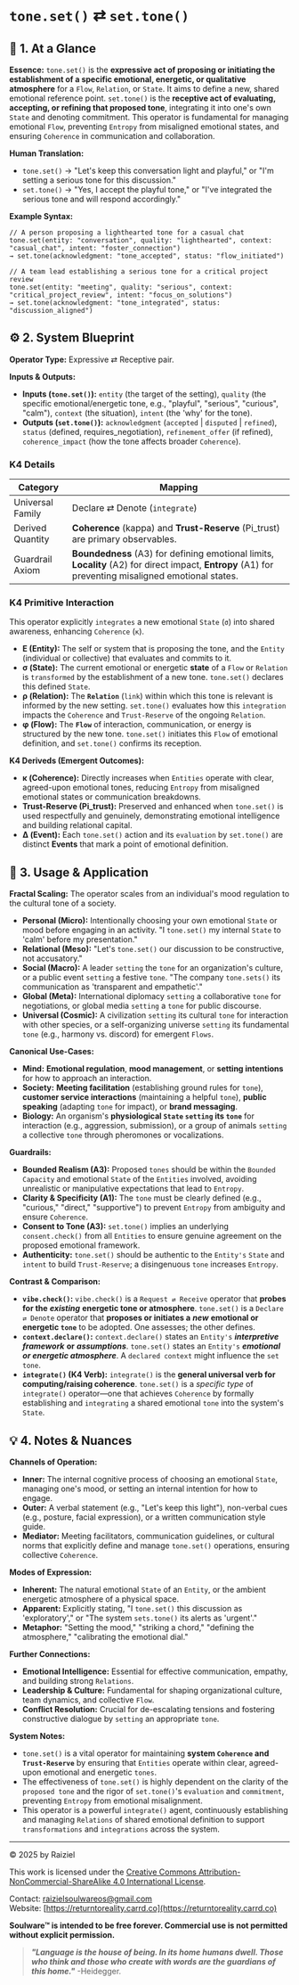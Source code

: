 # `tone.set()` ⇄ `set.tone()`

## 📝 1. At a Glance

**Essence:** `tone.set()` is the **expressive act of proposing or initiating the establishment of a specific emotional, energetic, or qualitative atmosphere** for a `Flow`, `Relation`, or `State`. It aims to define a new, shared emotional reference point. `set.tone()` is the **receptive act of evaluating, accepting, or refining that proposed tone**, integrating it into one's own `State` and denoting commitment. This operator is fundamental for managing emotional `Flow`, preventing `Entropy` from misaligned emotional states, and ensuring `Coherence` in communication and collaboration.

**Human Translation:**

- `tone.set()` → "Let's keep this conversation light and playful," or "I'm setting a serious tone for this discussion."
- `set.tone()` → "Yes, I accept the playful tone," or "I've integrated the serious tone and will respond accordingly."

**Example Syntax:**

```
// A person proposing a lighthearted tone for a casual chat
tone.set(entity: "conversation", quality: "lighthearted", context: "casual_chat", intent: "foster_connection")
→ set.tone(acknowledgment: "tone_accepted", status: "flow_initiated")

// A team lead establishing a serious tone for a critical project review
tone.set(entity: "meeting", quality: "serious", context: "critical_project_review", intent: "focus_on_solutions")
→ set.tone(acknowledgment: "tone_integrated", status: "discussion_aligned")
```

## ⚙️ 2. System Blueprint

**Operator Type:** Expressive ⇄ Receptive pair.

**Inputs & Outputs:**

- **Inputs (`tone.set()`):** `entity` (the target of the setting), `quality` (the specific emotional/energetic tone, e.g., "playful", "serious", "curious", "calm"), `context` (the situation), `intent` (the 'why' for the tone).
- **Outputs (`set.tone()`):** `acknowledgment` (`accepted` | `disputed` | `refined`), `status` (defined, requires_negotiation), `refinement_offer` (if refined), `coherence_impact` (how the tone affects broader `Coherence`).

### K4 Details

| Category         | Mapping                                                      |
| ---------------- | ------------------------------------------------------------ |
| Universal Family | Declare ⇄ Denote (`integrate`)                               |
| Derived Quantity | **Coherence** (kappa) and **Trust-Reserve** (Pi_trust) are primary observables. |
| Guardrail Axiom  | **Boundedness** (A3) for defining emotional limits, **Locality** (A2) for direct impact, **Entropy** (A1) for preventing misaligned emotional states. |

### K4 Primitive Interaction

This operator explicitly `integrates` a new emotional `State` (`σ`) into shared awareness, enhancing `Coherence` (`κ`).

- **E (Entity):** The self or system that is proposing the tone, and the `Entity` (individual or collective) that evaluates and commits to it.
- **σ (State):** The current emotional or energetic **state** of a `Flow` or `Relation` is `transformed` by the establishment of a new tone. `tone.set()` declares this defined `State`.
- **ρ (Relation):** The **`Relation`** (`link`) within which this tone is relevant is informed by the new setting. `set.tone()` evaluates how this `integration` impacts the `Coherence` and `Trust-Reserve` of the ongoing `Relation`.
- **φ (Flow):** The **`Flow`** of interaction, communication, or energy is structured by the new tone. `tone.set()` initiates this `Flow` of emotional definition, and `set.tone()` confirms its reception.

**K4 Deriveds (Emergent Outcomes):**

- **κ (Coherence):** Directly increases when `Entities` operate with clear, agreed-upon emotional tones, reducing `Entropy` from misaligned emotional states or communication breakdowns.
- **Trust-Reserve (**Pi_trust**):** Preserved and enhanced when `tone.set()` is used respectfully and genuinely, demonstrating emotional intelligence and building relational capital.
- **Δ (Event):** Each `tone.set()` action and its `evaluation` by `set.tone()` are distinct **Events** that mark a point of emotional definition.

## 📖 3. Usage & Application

**Fractal Scaling:** The operator scales from an individual's mood regulation to the cultural tone of a society.

- **Personal (Micro):** Intentionally choosing your own emotional `State` or mood before engaging in an activity. "I `tone.set()` my internal `State` to 'calm' before my presentation."
- **Relational (Meso):** "Let's `tone.set()` our discussion to be constructive, not accusatory."
- **Social (Macro):** A leader `setting` the `tone` for an organization's culture, or a public event `setting` a festive `tone`. "The company `tone.sets()` its communication as 'transparent and empathetic'."
- **Global (Meta):** International diplomacy `setting` a collaborative `tone` for negotiations, or global media `setting` a `tone` for public discourse.
- **Universal (Cosmic):** A civilization `setting` its cultural `tone` for interaction with other species, or a self-organizing universe `setting` its fundamental `tone` (e.g., harmony vs. discord) for emergent `Flows`.

**Canonical Use-Cases:**

- **Mind:** **Emotional regulation**, **mood management**, or **setting intentions** for how to approach an interaction.
- **Society:** **Meeting facilitation** (establishing ground rules for `tone`), **customer service interactions** (maintaining a helpful `tone`), **public speaking** (adapting `tone` for impact), or **brand messaging**.
- **Biology:** An organism's **physiological `State` `setting` its `tone`** for interaction (e.g., aggression, submission), or a group of animals `setting` a collective `tone` through pheromones or vocalizations.

**Guardrails:**

- **Bounded Realism (A3):** Proposed `tones` should be within the `Bounded` `Capacity` and emotional `State` of the `Entities` involved, avoiding unrealistic or manipulative expectations that lead to `Entropy`.
- **Clarity & Specificity (A1):** The `tone` must be clearly defined (e.g., "curious," "direct," "supportive") to prevent `Entropy` from ambiguity and ensure `Coherence`.
- **Consent to Tone (A3):** `set.tone()` implies an underlying `consent.check()` from all `Entities` to ensure genuine agreement on the proposed emotional framework.
- **Authenticity:** `tone.set()` should be authentic to the `Entity's` `State` and `intent` to build `Trust-Reserve`; a disingenuous `tone` increases `Entropy`.

**Contrast & Comparison:**

- **`vibe.check()`:** `vibe.check()` is a `Request ⇄ Receive` operator that **probes for the** ***existing*** **energetic tone or atmosphere**. `tone.set()` is a `Declare ⇄ Denote` operator that **proposes or initiates a** ***new*** **emotional or energetic `tone`** to be adopted. One assesses; the other defines.
- **`context.declare()`:** `context.declare()` states an `Entity's` ***interpretive framework*** **or** ***assumptions***. `tone.set()` states an `Entity's` ***emotional or energetic atmosphere***. A `declared context` might influence the `set tone`.
- **`integrate()` (K4 Verb):** `integrate()` is the **general universal verb for computing/raising coherence**. `tone.set()` is a *specific type* of `integrate()` operator—one that achieves `Coherence` by formally establishing and `integrating` a shared emotional `tone` into the system's `State`.

## 💡 4. Notes & Nuances

**Channels of Operation:**

- **Inner:** The internal cognitive process of choosing an emotional `State`, managing one's mood, or setting an internal intention for how to engage.
- **Outer:** A verbal statement (e.g., "Let's keep this light"), non-verbal cues (e.g., posture, facial expression), or a written communication style guide.
- **Mediator:** Meeting facilitators, communication guidelines, or cultural norms that explicitly define and manage `tone.set()` operations, ensuring collective `Coherence`.

**Modes of Expression:**

- **Inherent:** The natural emotional `State` of an `Entity`, or the ambient energetic atmosphere of a physical space.
- **Apparent:** Explicitly stating, "I `tone.set()` this discussion as 'exploratory'," or "The system `sets.tone()` its alerts as 'urgent'."
- **Metaphor:** "Setting the mood," "striking a chord," "defining the atmosphere," "calibrating the emotional dial."

**Further Connections:**

- **Emotional Intelligence:** Essential for effective communication, empathy, and building strong `Relations`.
- **Leadership & Culture:** Fundamental for shaping organizational culture, team dynamics, and collective `Flow`.
- **Conflict Resolution:** Crucial for de-escalating tensions and fostering constructive dialogue by `setting` an appropriate `tone`.

**System Notes:**

- `tone.set()` is a vital operator for maintaining **system `Coherence` and `Trust-Reserve`** by ensuring that `Entities` operate within clear, agreed-upon emotional and energetic `tones`.
- The effectiveness of `tone.set()` is highly dependent on the clarity of the `proposed tone` and the rigor of `set.tone()`'s `evaluation` and `commitment`, preventing `Entropy` from emotional misalignment.
- This operator is a powerful `integrate()` agent, continuously establishing and managing `Relations` of shared emotional definition to support `transformations` and `integrations` across the system.

---

© 2025 by Raiziel

This work is licensed under the [Creative Commons Attribution-NonCommercial-ShareAlike 4.0 International License](https://creativecommons.org/licenses/by-nc-sa/4.0/).

Contact: [raizielsoulwareos@gmail.com](mailto:raizielsoulwareos@gmail.com)  
Website: [https://returntoreality.carrd.co](https://returntoreality.carrd.co)

**Soulware™ is intended to be free forever. Commercial use is not permitted without explicit permission.**



> ***"Language is the house of being. In its home humans dwell. Those who think and those who create with words are the guardians of this home."***
-Heidegger.
